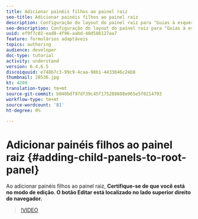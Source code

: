 ```yaml
---
title: Adicionar painéis filhos ao painel raiz
seo-title: Adicionar painéis filhos ao painel raiz
description: Configuração do layout do painel raiz para "Guias à esquerda" e adição de painéis filhos ao painel raiz.
seo-description: Configuração do layout do painel raiz para "Guias à esquerda" e adição de painéis filhos ao painel raiz.
uuid: ef9f7c02-ead8-4f96-aabd-40d586127aa7
feature: formulários adaptáveis
topics: authoring
audience: developer
doc-type: tutorial
activity: understand
version: 6.4,6.5
discoiquuid: e748b7c3-99c9-4caa-98b1-4433046c24b8
thumbnail: 28536.jpg
kt: 4209
translation-type: tm+mt
source-git-commit: b040bdf97df39c45f175288608e965e5f0214703
workflow-type: tm+mt
source-wordcount: '81'
ht-degree: 0%

---
```



# Adicionar painéis filhos ao painel raiz {#adding-child-panels-to-root-panel}

Ao adicionar painéis filhos ao painel raiz, **Certifique-se de que você está no modo de edição. O botão Editar está localizado no lado superior direito do navegador.**


>[!VIDEO](https://video.tv.adobe.com/v/28536?quality=9&learn=on)

